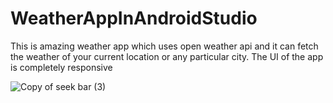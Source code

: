 # WeatherAppInAndroidStudio
This is amazing weather app which uses open weather api and it can fetch the weather of your current location or any particular city. The UI of the app is completely responsive 


![Copy of seek bar (3)](https://user-images.githubusercontent.com/64765400/103085628-1c2cac00-4597-11eb-9c40-3d1663e0a39a.png)
